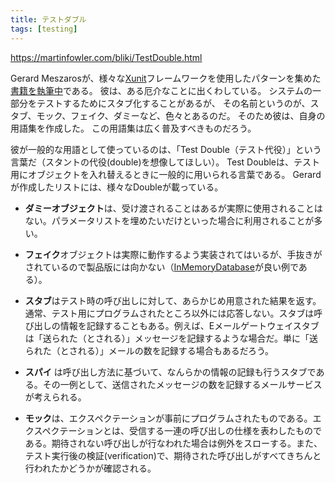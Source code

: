 ```yaml
---
title: テストダブル
tags: [testing]
---
```


https://martinfowler.com/bliki/TestDouble.html





Gerard Meszarosが、様々な[Xunit](https://martinfowler.com/bliki/Xunit.html)フレームワークを使用したパターンを集めた[書籍を執筆中](http://tap.testautomationpatterns.com:8080/Book%20Outline.html)である。
彼は、ある厄介なことに出くわしている。
システムの一部分をテストするためにスタブ化することがあるが、
その名前というのが、スタブ、モック、フェイク、ダミーなど、色々とあるのだ。
そのため彼は、自身の用語集を作成した。
この用語集は広く普及すべきものだろう。



彼が一般的な用語として使っているのは、「Test Double（テスト代役）」という言葉だ（スタントの代役(double)を想像してほしい）。
Test Doubleは、テスト用にオブジェクトを入れ替えるときに一般的に用いられる言葉である。
Gerardが作成したリストには、様々なDoubleが載っている。


* **ダミーオブジェクト**は、受け渡されることはあるが実際に使用されることはない。パラメータリストを埋めたいだけといった場合に利用されることが多い。 

* **フェイク**オブジェクトは実際に動作するよう実装されてはいるが、手抜きがされているので製品版には向かない（[InMemoryDatabase](/InMemoryDatabase)が良い例である）。 

* **スタブ**はテスト時の呼び出しに対して、あらかじめ用意された結果を返す。通常、テスト用にプログラムされたところ以外には応答しない。スタブは呼び出しの情報を記録することもある。例えば、Eメールゲートウェイスタブは「送られた（とされる）」メッセージを記録するような場合だ。単に「送られた（とされる）」メールの数を記録する場合もあるだろう。

* **スパイ** は呼び出し方法に基づいて、なんらかの情報の記録も行うスタブである。その一例として、送信されたメッセージの数を記録するメールサービスが考えられる。

* **モック**は、エクスペクテーションが事前にプログラムされたものである。エクスペクテーションとは、受信する一連の呼び出しの仕様を表わしたものである。期待されない呼び出しが行なわれた場合は例外をスローする。また、テスト実行後の検証(verification)で、期待された呼び出しがすべてきちんと行われたかどうかが確認される。 

 
